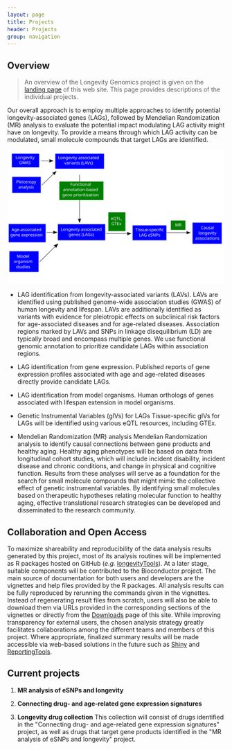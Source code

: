 ```yaml
---
layout: page
title: Projects
header: Projects
group: navigation
---
```


## Overview

> An overview of the Longevity Genomics project is given on the [landing
page]({{site.baseurl}}/) of this web site. This page provides descriptions 
of the individual projects. 

Our overall approach is to employ multiple approaches to identify potential longevity-associated genes (LAGs), followed by Mendelian Randomization (MR) analysis to evaluate the potential impact modulating LAG activity might have on longevity. To provide a means through which LAG activity can be modulated, small molecule compounds that target LAGs are identified. 

![overallFlowchart](public/images/overallFlowchart.svg)

* LAG identification from longevity-associated variants (LAVs). 
LAVs are identified using published genome-wide association studies (GWAS) of human longevity and lifespan. LAVs are additionally identified as variants with evidence for pleiotropic effects on subclinical risk factors for age-associated diseases and for age-related diseases. Association regions marked by LAVs and SNPs in linkage disequilibrium (LD) are typically broad and encompass multiple genes. We use functional genomic annotation to prioritize candidate LAGs within association regions. 

* LAG identification from gene expression.
Published reports of gene expression profiles associated with age and age-related diseases directly provide candidate LAGs. 

* LAG identification from model organisms.
Human orthologs of genes associated with lifespan extension in model organisms.

* Genetic Instrumental Variables (gIVs) for LAGs
Tissue-specific gIVs for LAGs will be identified using various eQTL resources, including GTEx.

* Mendelian Randomization (MR) analysis
Mendelian Randomization analysis to identify causal connections between gene products and healthy aging. Healthy aging phenotypes will be based on data from longitudinal cohort studies, which will include incident disability, incident disease and chronic conditions, and change in physical and cognitive function. Results from these analyses will serve as a foundation for the search for small molecule compounds that might mimic the collective effect of genetic instrumental variables. By identifying small molecules based on therapeutic hypotheses relating molecular function to healthy aging, effective translational research strategies can be developed and disseminated to the research community.

## Collaboration and Open Access

To maximize shareability and reproducibility of the data analysis results
generated by this project, most of its analysis routines will be implemented as
R packages hosted on GitHub (_e.g._ [longevityTools](https://github.com/tgirke/longevityTools)). 
At a later stage, suitable components will be contributed to the Bioconductor project. The main 
source of documentation for both users and developers are the vignettes and help files provided by the R packages.
All analysis results can be fully reproduced by rerunning the commands given in the vignettes. Instead of regenerating result files from scratch, users will also be able to download them via URLs provided in the corresponding sections of the vignettes or directly from the [Downloads]({{site.baseurl}}/downloads/) page of this site. While improving transparency for external users, the chosen analysis strategy greatly facilitates collaborations among the different teams and members of this project. Where appropriate, finalized summary results will be made accessible via web-based solutions in the future such as [Shiny](http://shiny.rstudio.com/) and
[ReportingTools](http://bioconductor.org/packages/release/bioc/html/ReportingTools.html).

## Current projects

1. **MR analysis of eSNPs and longevity**


2. **Connecting drug- and age-related gene expression signatures**


3. **Longevity drug collection** 
This collection will consist of drugs identified in the "Connecting drug- and age-related gene expression signatures" project, as well as drugs that target gene products identified in the "MR analysis of eSNPs and longevity" project. 



